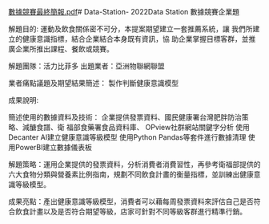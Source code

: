 [數據競賽最終簡報.pdf](https://github.com/yunruyeh/Data-Station-/files/12173354/default.pdf)# Data-Station-
2022Data Station 數據競賽企業題

解題目的:
運動及飲食關係密不可分，本提案期望建立一套推薦系統，讓 我們所建立的健康意識指標，結合企業結合本身既有資訊，協 助企業掌握目標客群，並推廣企業所推出課程、餐飲或競賽。

解題團隊：活力比菲多
出題業者：亞洲物聯網聯盟

業者痛點議題及期望結果簡述：
製作判斷健康意識模型

成果說明:

簡述使用的數據資料及技術：
企業提供發票資料、國民健康署台灣肥胖防治策略、減醣食譜、衛
福部食藥署食品資料庫、 OPview社群網站關鍵字分析
使用Decanter AI建立健康意識等級模型
使用Python Pandas等套件進行數據清理
使用PowerBI建立數據儀表板

解題策略：運用企業提供的發票資料，分析消費者消費習性，再參考衛福部提供的六大食物分類與營養素比例指南，規劃不同飲食計畫的衡量指標，並訓練出健康意識等級模型。

成果亮點：產出健康意識等級模型，消費者可以藉每周發票資料來評估自己是否符合飲食計畫以及是否符合期望等級，店家可針對不同等級客群進行精準行銷。


